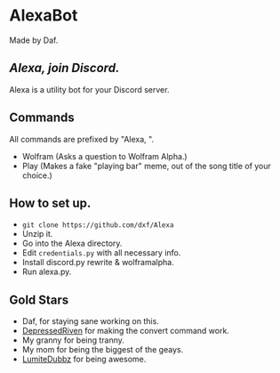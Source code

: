 # AlexaBot
Made by Daf.
## *Alexa, join Discord.*
Alexa is a utility bot for your Discord server.
## Commands
All commands are prefixed by "Alexa, ".
- Wolfram (Asks a question to Wolfram Alpha.)
- Play (Makes a fake "playing bar" meme, out of the song title of your choice.)
## How to set up.
- `git clone https://github.com/dxf/Alexa`
- Unzip it.
- Go into the Alexa directory.
- Edit `credentials.py` with all necessary info.
- Install discord.py rewrite & wolframalpha.
- Run alexa.py.
## Gold Stars
- Daf, for staying sane working on this.
- [DepressedRiven](https://twitch.tv/DepressedRiven) for making the convert command work.
- My granny for being tranny.
- My mom for being the biggest of the geays.
- [LumiteDubbz](https://github.com/LumiteDubbz) for being awesome.
